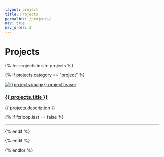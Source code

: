 ```yaml
---
layout: project
title: Projects
permalink: /projects/
nav: true
nav_order: 2 
---
```




# Projects

{% for projects in site.projects %}


{% if projects.category == "project" %}

<div class="row">
    <div class="col-md-4">
        <div class="pubteaserbs">
            <a href="{{site.url  | append: site.baseurl | append: projects.permalink}}">
                <img class="media-object" src="../{{ projects.image }}" alt="{{projects.image}} project teaser"/>
           </a>
        </div>
    </div>
    <div class="col-md-8">
        <div class="pubitembs">
          <h3><a href="{{site.url  | append: site.baseurl | append: projects.permalink}}">{{ projects.title }}</a></h3>
          <p>{{ projects.description }}</p>
        </div>
</div>
</div>


{% if forloop.last == false %}
<hr>
{% endif %}

{% endif %}

{% endfor %} 
